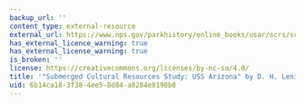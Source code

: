 ```yaml
---
backup_url: ''
content_type: external-resource
external_url: https://www.nps.gov/parkhistory/online_books/usar/scrs/scrs.htm
has_external_licence_warning: true
has_external_license_warning: true
is_broken: ''
license: https://creativecommons.org/licenses/by-nc-sa/4.0/
title: '"Submerged Cultural Resources Study: USS Arizona" by D. H. Lenihan (1989)'
uid: 6b14ca18-3f38-4ee5-8d84-a8284e8198b8
---
```

